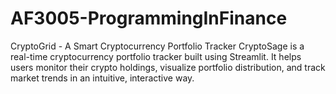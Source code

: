 # AF3005-ProgrammingInFinance
CryptoGrid -  A Smart Cryptocurrency Portfolio Tracker  CryptoSage is a real-time cryptocurrency portfolio tracker built using Streamlit. It helps users monitor their crypto holdings, visualize portfolio distribution, and track market trends in an intuitive, interactive way.
